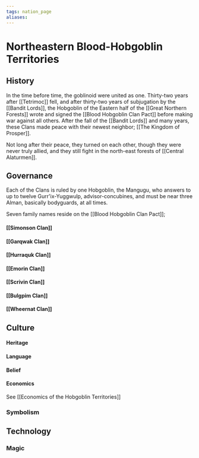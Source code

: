 ```yaml
---
tags: nation_page
aliases:
---
```


# Northeastern Blood-Hobgoblin Territories
## History
In the time before time, the goblinoid were united as one. Thirty-two years after [[Tetrimoc]] fell, and after thirty-two years of subjugation by the [[Bandit Lords]], the Hobgoblin of the Eastern half of the [[Great Northern Forests]] wrote and signed the [[Blood Hobgoblin Clan Pact]] before making war against all others. After the fall of the [[Bandit Lords]] and many years, these Clans made peace with their newest neighbor; [[The Kingdom of Prosper]].

Not long after their peace, they turned on each other, though they were never truly allied, and they still fight in the north-east forests of [[Central Alaturmen]].

## Governance
Each of the Clans is ruled by one Hobgoblin, the Mangugu, who answers to up to twelve Gurr'ix-Yuggwulp, advisor-concubines, and must be near three Alman, basically bodyguards, at all times.

Seven family names reside on the [[Blood Hobgoblin Clan Pact]];

#### [[Simonson Clan]]
#### [[Garqwak Clan]]
#### [[Hurraquk Clan]]
#### [[Emorin Clan]]
#### [[Scrivin Clan]]
#### [[Bulgpim Clan]]
#### [[Wheernat Clan]]

## Culture
#### Heritage
#### Language
#### Belief
#### Economics
See [[Economics of the Hobgoblin Territories]]
### Symbolism
## Technology
### Magic